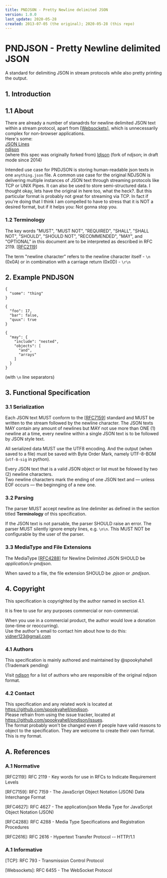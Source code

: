```yaml
---
title: PNDJSON - Pretty Newline delimited JSON
version: 1.0.0
last_update: 2020-05-28
created: 2013-07-05 (the original); 2020-05-28 (this repo)
---
```


# PNDJSON - Pretty Newline delimited JSON

A standard for delimiting JSON in stream protocols while also pretty printing the output.

## 1. Introduction

## 1.1 About

There are already a number of stanadrds for newline delimited JSON text within a stream protocol, apart from \[[Websockets]\], which is unnecessarily complex for non-browser applications.<br/>
Here's some:<br/>
[JSON Lines](http://jsonlines.org/)<br/>
[ndjson](https://github.com/ndjson/ndjson-spec)<br/> (where this spec was originally forked from)
[ldjson](https://github.com/finnp/ldjson-spec) (fork of ndjson; in draft mode since 2014)

Intended use case for PNDJSON is storing human-readable json texts in one `anything.json` file.
A common use case for the original NDJSON is delivering multiple instances of JSON text through streaming protocols like TCP or UNIX Pipes. It can also be used to store semi-structured data. I thought okay, lets have the original in here too, what the heck?. But this particular format is probably not great for streaming via TCP. In fact if you're doing that I think I am compelled to have to stress that it is NOT a desired format, but if it helps you: Not gonna stop you.


### 1.2 Terminology
The key words "MUST", "MUST NOT", "REQUIRED", "SHALL", "SHALL NOT", "SHOULD", "SHOULD NOT", "RECOMMENDED", "MAY", and "OPTIONAL" in this document are to be interpreted as described in RFC 2119. \[[RFC2119]\]

The term "newline character" refers to the newline character itself - `\n` (0x0A) or in combination with a carriage return (0x0D) - `\r\n`

## 2. Example PNDJSON

~~~~~
{
  "some": "thing"
}

{
  "foo": 17,
  "bar": false,
  "quux": true
}

{
  "may": {
    "include": "nested",
    "objects": [
      "and",
      "arrays"
    ]
  }
}
~~~~~
(with `\n` line separators)

## 3. Functional Specification

### 3.1 Serialization

Each JSON text MUST conform to the \[[RFC7159]\] standard and MUST be written to the stream followed by the newline character. The JSON texts MAY contain any amount of newlines but MAY not use more than ONE (1) newline at a time, every newline within a single JSON text is to be followed by JSON style text.

All serialized data MUST use the UTF8 encoding. And the output (when saved to a file) must be saved with Byte Order Mark, namely UTF-8-BOM (`utf-8-sig` in python).

Every JSON text that is a valid JSON object or list must be folowed by two (2) newline characters.<br/>
Two newline characters mark the ending of one JSON text and — unless EOF occurs — the beginnging of a new one.

### 3.2 Parsing

The parser MUST accept newline as line delimiter as defined in the section titled **Terminology** of this specification. 

If the JSON text is not parsable, the parser SHOULD raise an error. The parser MUST silently ignore empty lines, e.g. `\n\n`. This MUST NOT be configurable by the user of the parser.

### 3.3 MediaType and File Extensions

The MediaType \[[RFC4288]\] for Newline Delimited JSON SHOULD be _application/x-pndjson_.

When saved to a file, the file extension SHOULD be _.pjson_ or _.pndjson_.
## 4. Copyright

This specification is copyrighted by the author named in section 4.1.

It is free to use for any purposes commercial or non-commercial.

When you use in a commercial product, the author would love a donation (one-time or reoccurring).<br/>
Use the author's email to contact him about how to do this: <vidner123@gmail.com>

### 4.1 Authors

This specification is mainly authored and maintained by @spookyhahell (Trademark pending)

Visit [ndjson](https://github.com/ndjson/ndjson-spec) for a list of authors who are responsible of the original ndjson format.

### 4.2 Contact

This specification and any related work is located at <https://github.com/spookyahell/pndjson>.<br/>
Please refrain from using the issue tracker, located at <https://github.com/spookyahell/pndjson/issues>.<br/>
The format probably won't be changed even if people have valid reasons to object to the specification. They are welcome to create their own format. This is my format.

## A. References

### A.1 Normative

[RFC2119]: http://www.ietf.org/rfc/rfc2119.txt "RFC 2119 - Key words for use in RFCs to Indicate Requirement Levels"
\[RFC2119\]: RFC 2119 - Key words for use in RFCs to Indicate Requirement Levels

[RFC7159]: http://www.ietf.org/rfc/rfc7159.txt "RFC 7159 -  The JavaScript Object Notation (JSON) Data Interchange Format"
\[RFC7159\]: RFC 7159 -  The JavaScript Object Notation (JSON) Data Interchange Format

[RFC4627]: http://www.ietf.org/rfc/rfc4627.txt "RFC 4627 - The application/json Media Type for JavaScript Object Notation (JSON)"
\[RFC4627\]: RFC 4627 - The application/json Media Type for JavaScript Object Notation (JSON)

[RFC4288]: http://www.ietf.org/rfc/rfc4288.txt "RFC 4288 - Media Type Specifications and Registration Procedures"
\[RFC4288\]: RFC 4288 - Media Type Specifications and Registration Procedures

[RFC2616]: http://www.ietf.org/rfc/rfc2616.txt "RFC 2616 - Hypertext Transfer Protocol -- HTTP/1.1"
\[RFC2616\]: RFC 2616 - Hypertext Transfer Protocol -- HTTP/1.1

### A.1 Informative

[TCP]: http://www.ietf.org/rfc/rfc793.txt "RFC 793 - Transmission Control Protocol"
\[TCP\]: RFC 793 - Transmission Control Protocol

[Websockets]: http://tools.ietf.org/html/rfc6455 "RFC 6455 - The WebSocket Protocol"
\[Websockets\]: RFC 6455 - The WebSocket Protocol
